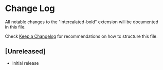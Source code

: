 # Change Log

All notable changes to the "intercalated-bold" extension will be documented in this file.

Check [Keep a Changelog](http://keepachangelog.com/) for recommendations on how to structure this file.

## [Unreleased]

- Initial release